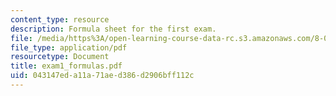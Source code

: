 ```yaml
---
content_type: resource
description: Formula sheet for the first exam.
file: /media/https%3A/open-learning-course-data-rc.s3.amazonaws.com/8-01l-physics-i-classical-mechanics-fall-2005/043147eda11a71aed386d2906bff112c_exam1_formulas.pdf
file_type: application/pdf
resourcetype: Document
title: exam1_formulas.pdf
uid: 043147ed-a11a-71ae-d386-d2906bff112c
---
```

